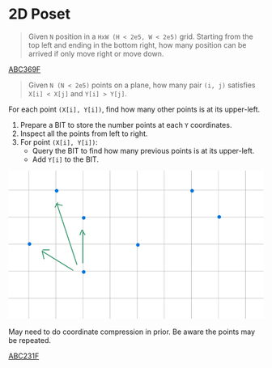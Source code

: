 # 2D Poset

> Given `N` position in a `HxW (H < 2e5, W < 2e5)` grid. Starting from the top left and ending in the bottom right, how many position can be arrived if only move right or move down.

[ABC369F](https://atcoder.jp/contests/abc369/submissions/58176075)


> Given `N (N < 2e5)` points on a plane, how many pair `(i, j)` satisfies `X[i] < X[j]` and `Y[i] > Y[j]`.

For each point `(X[i], Y[i])`, find how many other points is at its upper-left.

1. Prepare a BIT to store the number points at each `Y` coordinates.
2. Inspect all the points from left to right. 
3. For point `(X[i], Y[i])`:
    - Query the BIT to find how many previous points is at its upper-left.
    - Add `Y[i]` to the BIT.

![](../assets/2d-poset-diagram.png)

May need to do coordinate compression in prior. Be aware the points may be repeated.

[ABC231F](https://atcoder.jp/contests/abc231/submissions/43081686)


